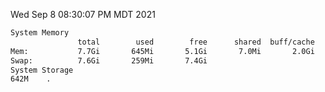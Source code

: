 Wed Sep  8 08:30:07 PM MDT 2021
```bash
System Memory
               total        used        free      shared  buff/cache   available
Mem:           7.7Gi       645Mi       5.1Gi       7.0Mi       2.0Gi       6.7Gi
Swap:          7.6Gi       259Mi       7.4Gi
System Storage
642M	.
```

